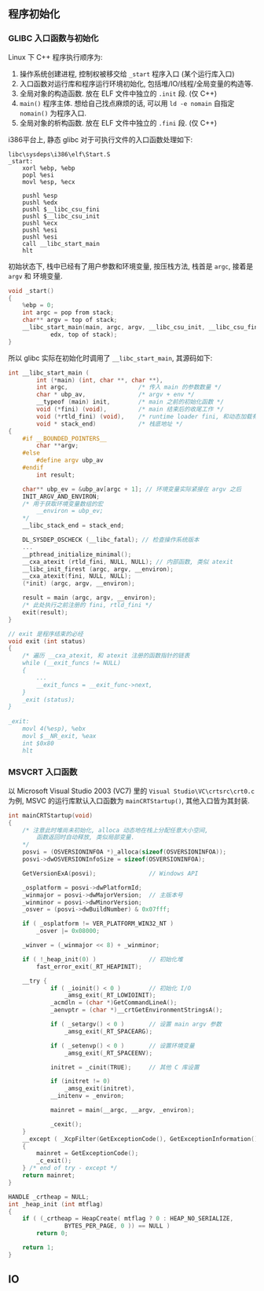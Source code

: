 ## 程序初始化

### GLIBC 入口函数与初始化

Linux 下 C++ 程序执行顺序为:
1. 操作系统创建进程, 控制权被移交给 `_start` 程序入口 (某个运行库入口)
2. 入口函数对运行库和程序运行环境初始化, 包括堆/IO/线程/全局变量的构造等.
1. 全局对象的构造函数. 放在 ELF 文件中独立的 `.init` 段. (仅 C++)
2. `main()` 程序主体. 想给自己找点麻烦的话, 可以用 `ld -e nomain` 自指定 `nomain()` 为程序入口.
3. 全局对象的析构函数. 放在 ELF 文件中独立的 `.fini` 段. (仅 C++)

i386平台上, 静态 glibc 对于可执行文件的入口函数处理如下:

```assembly
libc\sysdeps\i386\elf\Start.S
_start:
    xorl %ebp, %ebp
    popl %esi
    movl %esp, %ecx
    
    pushl %esp
    pushl %edx
    pushl $__libc_csu_fini
    pushl $__libc_csu_init
    pushl %ecx
    pushl %esi
    pushl %esi
    call __libc_start_main
    hlt
```

初始状态下, 栈中已经有了用户参数和环境变量, 按压栈方法, 栈首是 `argc`, 接着是 `argv` 和
环境变量. 

```c
void _start()
{
    %ebp = 0;
    int argc = pop from stack;
    char** argv = top of stack;
    __libc_start_main(main, argc, argv, __libc_csu_init, __libc_csu_fini,
            edx, top of stack);
}
```

所以 glibc 实际在初始化时调用了 `__libc_start_main`, 其源码如下:

```c
int __libc_start_main (
        int (*main) (int, char **, char **),
        int argc,                    /* 传入 main 的参数数量 */
        char * ubp_av,               /* argv + env */
        __typeof (main) init,        /* main 之前的初始化函数 */
        void (*fini) (void),         /* main 结束后的收尾工作 */
        void (*rtld_fini) (void),    /* runtime loader fini, 和动态加载有关的首位 */
        void * stack_end)            /* 栈底地址 */
{
    #if __BOUNDED_POINTERS__
        char **argv;
    #else
        #define argv ubp_av
    #endif
        int result;

    char** ubp_ev = &ubp_av[argc + 1]; // 环境变量实际紧接在 argv 之后
    INIT_ARGV_AND_ENVIRON; 
    /* 用于获取环境变量数组的宏
        __environ = ubp_ev;
    */
    __libc_stack_end = stack_end;

    DL_SYSDEP_OSCHECK (__libc_fatal); // 检查操作系统版本
    ...
    __pthread_initialize_minimal();
    __cxa_atexit (rtld_fini, NULL, NULL); // 内部函数, 类似 atexit
    __libc_init_firest (argc, argv, __environ);
    __cxa_atexit(fini, NULL, NULL); 
    (*init) (argc, argv, __environ);

    result = main (argc, argv, __environ);
    /* 此处执行之前注册的 fini, rtld_fini */
    exit(result);
}

// exit 是程序结束的必经
void exit (int status)
{
    /* 遍历 __cxa_atexit, 和 atexit 注册的函数指针的链表
    while (__exit_funcs != NULL)
    {
        ...
        __exit_funcs = __exit_func->next,
    }
    _exit (status);
}
 
_exit:
    movl 4(%esp), %ebx
    movl $__NR_exit, %eax
    int $0x80
    hlt
```


### MSVCRT 入口函数

以 Microsoft Visual Studio 2003 (VC7) 里的 `Visual Studio\VC\crtsrc\crt0.c` 为例, MSVC 
的运行库默认入口函数为 `mainCRTStartup()`, 其他入口皆为其封装.

```c
int mainCRTStartup(void)
{
    /* 注意此时堆尚未初始化, alloca 动态地在栈上分配任意大小空间, 
        函数返回时自动释放, 类似局部变量.
    */
    posvi = (OSVERSIONINFOA *)_alloca(sizeof(OSVERSIONINFOA));
    posvi->dwOSVERSIONInfoSize = sizeof(OSVERSIONINFOA);

    GetVersionExA(posvi);               // Windows API

    _osplatform = posvi->dwPlatformId;
    _winmajor = posvi->dwMajorVersion;  // 主版本号
    _winminor = posvi->dwMinorVersion;
    _osver = (posvi->dwBuildNumber) & 0x07fff;

    if ( _osplatform != VER_PLATFORM_WIN32_NT )
        _osver |= 0x08000;

    _winver = (_winmajor << 8) + _winminor;

    if ( !_heap_init(0) )               // 初始化堆
        fast_error_exit(_RT_HEAPINIT);

    __try {
            if ( _ioinit() < 0 )        // 初始化 I/O
                _amsg_exit(_RT_LOWIOINIT);
            _acmdln = (char *)GetCommandLineA();
            _aenvptr = (char *)__crtGetEnvironmentStringsA();

            if ( _setargv() < 0 )       // 设置 main argv 参数
                _amsg_exit(_RT_SPACEARG);

            if ( _setenvp() < 0 )       // 设置环境变量
                _amsg_exit(_RT_SPACEENV); 

            initret = _cinit(TRUE);     // 其他 C 库设置

            if (initret != 0)
                _amsg_exit(initret),
            __initenv = _environ;

            mainret = main(__argc, __argv, _environ);

            _cexit();
    }
    __except ( _XcpFilter(GetExceptionCode(), GetExceptionInformation()) )
    {
        mainret = GetExceptionCode();
        _c_exit();
    } /* end of try - except */
    return mainret;
}
```

```c
HANDLE _crtheap = NULL;
int _heap_init (int mtflag)
{
    if ( (_crtheap = HeapCreate( mtflag ? 0 : HEAP_NO_SERIALIZE,
                BYTES_PER_PAGE, 0 )) == NULL )
        return 0;

    return 1;
}
```

## IO



